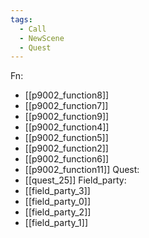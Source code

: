 ```yaml
---
tags:
  - Call
  - NewScene
  - Quest
---
```

Fn:
- [[p9002_function8]]
- [[p9002_function7]]
- [[p9002_function9]]
- [[p9002_function4]]
- [[p9002_function5]]
- [[p9002_function2]]
- [[p9002_function6]]
- [[p9002_function11]]
Quest:
- [[quest_25]]
Field_party:
- [[field_party_3]]
- [[field_party_0]]
- [[field_party_2]]
- [[field_party_1]]
